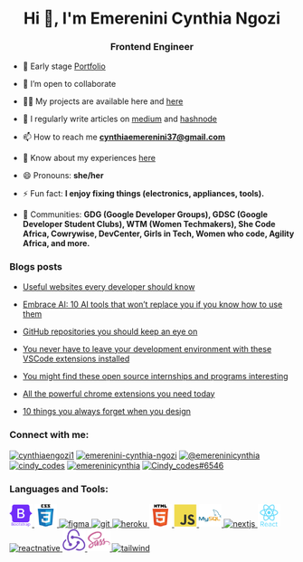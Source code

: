 <h1 align="center">Hi 👋, I'm Emerenini Cynthia Ngozi</h1>
<h3 align="center">Frontend Engineer</h3>


<!-- <p align="left"> <a href="https://twitter.com/cynthiaengozi1" target="blank"><img src="https://img.shields.io/twitter/follow/cynthiaengozi1?logo=twitter&style=for-the-badge" alt="cynthiaengozi1" /></a> <span align="left"> <img src="https://komarev.com/ghpvc/?username=cindyeme&label=Profile%20views&color=0e75b6&style=flat" alt="cindyeme" /> </span></p> -->
 

<!-- - 🔭 I’m currently working on [learnR](https://cindyeme.github.io/learnR)-->

- 🌱 Early stage [Portfolio](https://emereninicynthiangozi.netlify.app/)

- 👯 I’m open to collaborate

- 👨‍💻 My projects are available here and [here](https://www.frontendmentor.io/profile/cindyeme)

- 📝 I regularly write articles on [medium](https://medium.com/@emereninicynthia) and [hashnode](https://techtraversex.hashnode.dev/)

<!-- - 💬 Ask me about **html5, css3, javascript, reactjs, nextjs, tailwindcss, community, relationship** -->

- 📫 How to reach me **cynthiaemerenini37@gmail.com**

<!-- - 💬 WhatsApp <a href="tel:" target="_blank">#Dial</a> -->

- 📄 Know about my experiences [here](https://flowcv.com/resume/shrs68l3t3)

- 😄 Pronouns: **she/her**

- ⚡ Fun fact: **I enjoy fixing things (electronics, appliances, tools).**

- 👯 Communities: **GDG (Google Developer Groups), GDSC (Google Developer Student Clubs), WTM (Women Techmakers), She Code Africa, Cowrywise, DevCenter, Girls in Tech,     Women who code, Agility Africa, and more.**

### Blogs posts
- [Useful websites every developer should know](https://medium.com/@emereninicynthia/how-come-you-dont-know-these-websites-as-a-developer-da7f32f65d60)
- [Embrace AI: 10 AI tools that won’t replace you if you know how to use them](https://medium.com/gitconnected/embrace-ai-10-ai-tools-that-wont-replace-you-if-you-know-how-to-use-them-531c3bd4982a)

- [GitHub repositories you should keep an eye on](https://medium.com/gitconnected/github-repositories-you-should-keep-an-eye-on-a7b50f8ba60e)

- [You never have to leave your development environment with these VSCode extensions installed](https://medium.com/@emereninicynthia/you-never-have-to-leave-your-development-environment-with-these-vs-code-extensions-installed-b9658fc5c21d)

- [You might find these open source internships and programs interesting](https://medium.com/@emereninicynthia/you-might-find-these-open-source-internships-and-programs-interesting-cb2be57b8a56)

- [All the powerful chrome extensions you need today](https://medium.com/@emereninicynthia/all-the-powerful-chrome-extensions-you-need-today-2c943e083fa5)

- [10 things you always forget when you design](https://medium.com/@emereninicynthia/10-things-you-always-forget-when-you-design-f002564c5ed)


<h3 align="left">Connect with me:</h3>
<p align="left">
<a href="https://twitter.com/cynthiaengozi1" target="blank"><img align="center" src="https://raw.githubusercontent.com/rahuldkjain/github-profile-readme-generator/master/src/images/icons/Social/twitter.svg" alt="cynthiaengozi1" height="30" width="40" /></a>
<a href="https://linkedin.com/in/emerenini-cynthia-ngozi-29a013192" target="blank"><img align="center" src="https://raw.githubusercontent.com/rahuldkjain/github-profile-readme-generator/master/src/images/icons/Social/linked-in-alt.svg" alt="emerenini-cynthia-ngozi" height="30" width="40" /></a>
<a href="https://medium.com/@emereninicynthia" target="blank"><img align="center" src="https://raw.githubusercontent.com/rahuldkjain/github-profile-readme-generator/master/src/images/icons/Social/medium.svg" alt="@emereninicynthia" height="30" width="40" /></a>
<a href="https://www.youtube.com/c/cindy_codes" target="blank"><img align="center" src="https://raw.githubusercontent.com/rahuldkjain/github-profile-readme-generator/master/src/images/icons/Social/youtube.svg" alt="cindy_codes" height="30" width="40" /></a>
<a href="https://www.hackerrank.com/emereninicynthia" target="blank"><img align="center" src="https://raw.githubusercontent.com/rahuldkjain/github-profile-readme-generator/master/src/images/icons/Social/hackerrank.svg" alt="emereninicynthia" height="30" width="40" /></a>
<a href="https://discord.gg/Cindy_codes#6546" target="blank"><img align="center" src="https://raw.githubusercontent.com/rahuldkjain/github-profile-readme-generator/master/src/images/icons/Social/discord.svg" alt="Cindy_codes#6546" height="30" width="40" /></a>
</p>

 <h3 align="left">Languages and Tools:</h3>
<p align="left"> <a href="https://getbootstrap.com" target="_blank" rel="noreferrer"> <img src="https://raw.githubusercontent.com/devicons/devicon/master/icons/bootstrap/bootstrap-plain-wordmark.svg" alt="bootstrap" width="40" height="40"/> </a> <a href="https://www.w3schools.com/css/" target="_blank" rel="noreferrer"> <img src="https://raw.githubusercontent.com/devicons/devicon/master/icons/css3/css3-original-wordmark.svg" alt="css3" width="40" height="40"/> </a> <a href="https://www.figma.com/" target="_blank" rel="noreferrer"> <img src="https://www.vectorlogo.zone/logos/figma/figma-icon.svg" alt="figma" width="40" height="40"/> </a> <a href="https://git-scm.com/" target="_blank" rel="noreferrer"> <img src="https://www.vectorlogo.zone/logos/git-scm/git-scm-icon.svg" alt="git" width="40" height="40"/> </a> <a href="https://heroku.com" target="_blank" rel="noreferrer"> <img src="https://www.vectorlogo.zone/logos/heroku/heroku-icon.svg" alt="heroku" width="40" height="40"/> </a> <a href="https://www.w3.org/html/" target="_blank" rel="noreferrer"> <img src="https://raw.githubusercontent.com/devicons/devicon/master/icons/html5/html5-original-wordmark.svg" alt="html5" width="40" height="40"/> </a> <a href="https://developer.mozilla.org/en-US/docs/Web/JavaScript" target="_blank" rel="noreferrer"> <img src="https://raw.githubusercontent.com/devicons/devicon/master/icons/javascript/javascript-original.svg" alt="javascript" width="40" height="40"/> </a> <a href="https://www.mysql.com/" target="_blank" rel="noreferrer"> <img src="https://raw.githubusercontent.com/devicons/devicon/master/icons/mysql/mysql-original-wordmark.svg" alt="mysql" width="40" height="40"/> </a> <a href="https://nextjs.org/" target="_blank" rel="noreferrer"> <img src="https://cdn.worldvectorlogo.com/logos/nextjs-2.svg" alt="nextjs" width="40" height="40"/> </a>  <a href="https://reactjs.org/" target="_blank" rel="noreferrer"> <img src="https://raw.githubusercontent.com/devicons/devicon/master/icons/react/react-original-wordmark.svg" alt="react" width="40" height="40"/> </a> <a href="https://reactnative.dev/" target="_blank" rel="noreferrer"> <img src="https://reactnative.dev/img/header_logo.svg" alt="reactnative" width="40" height="40"/> </a> <a href="https://redux.js.org" target="_blank" rel="noreferrer"> <img src="https://raw.githubusercontent.com/devicons/devicon/master/icons/redux/redux-original.svg" alt="redux" width="40" height="40"/> </a> <a href="https://sass-lang.com" target="_blank" rel="noreferrer"> <img src="https://raw.githubusercontent.com/devicons/devicon/master/icons/sass/sass-original.svg" alt="sass" width="40" height="40"/> </a> <a href="https://tailwindcss.com/" target="_blank" rel="noreferrer"> <img src="https://www.vectorlogo.zone/logos/tailwindcss/tailwindcss-icon.svg" alt="tailwind" width="40" height="40"/> </a> </p> 
<br>
<!-- <p align="left"> <a href="https://github.com/ryo-ma/github-profile-trophy"><img src="https://github-profile-trophy.vercel.app/?username=cindyeme" alt="cindyeme" /></a> </p> -->

<!-- <p align="center"><img align="center" src="https://github-readme-stats.vercel.app/api/top-langs?username=cindyeme&show_icons=true&locale=en&layout=compact" alt="cindyeme" /></p>

<p align="center">&nbsp;<img align="center" src="https://github-readme-stats.vercel.app/api?username=cindyeme&show_icons=true&locale=en" alt="cindyeme" /></p> -->
